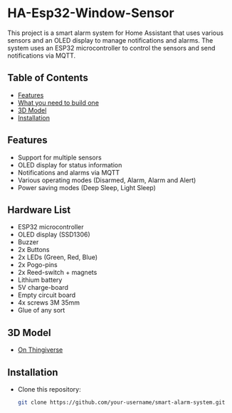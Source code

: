 # HA-Esp32-Window-Sensor

This project is a smart alarm system for Home Assistant that uses various sensors and an OLED display to manage notifications and alarms. The system uses an ESP32 microcontroller to control the sensors and send notifications via MQTT.

## Table of Contents
- [Features](#features)
- [What you need to build one](#hardware-list)
- [3D Model](#3d-model)
- [Installation](#installation)

## Features
- Support for multiple sensors
- OLED display for status information
- Notifications and alarms via MQTT
- Various operating modes (Disarmed, Alarm, Alarm and Alert)
- Power saving modes (Deep Sleep, Light Sleep)

## Hardware List
- ESP32 microcontroller
- OLED display (SSD1306)
- Buzzer
- 2x Buttons
- 2x LEDs (Green, Red, Blue)
- 2x Pogo-pins
- 2x Reed-switch + magnets
- Lithium battery
- 5V charge-board
- Empty circuit board
- 4x screws 3M 35mm 
- Glue of any sort

## 3D Model
- [On Thingiverse](https://www.thingiverse.com/thing:6715594)



## Installation
- Clone this repository:
   ```sh
   git clone https://github.com/your-username/smart-alarm-system.git


